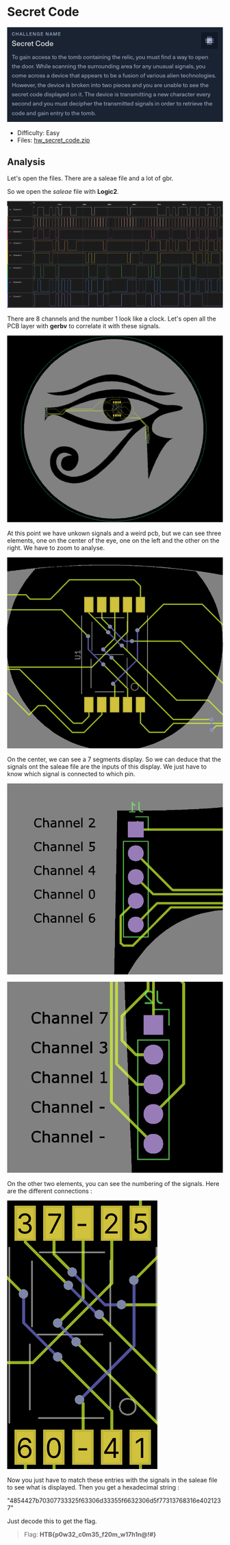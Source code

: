 # Secret Code

![Secret Code](./images/secret-code.png)

- Difficulty: Easy
- Files: [hw_secret_code.zip](./hw_secret_code.zip)

## Analysis

Let's open the files.
There are a saleae file and a lot of gbr.

So we open the *saleae* file with **Logic2**.

![saleae file](./images/secret-code-saleae.png)

There are 8 channels and the number 1 look like a clock.
Let's open all the PCB layer with **gerbv** to correlate it with these signals.

![PCB](./images/secret-code-pcb.png)

At this point we have unkown signals and a weird pcb, but we can see three elements, one on the center of the eye, one on the left and the other on the right. We have to zoom to analyse.

![7 segments display](./images/secret-code-pcb7segments.png)

On the center, we can see a 7 segments display. So we can deduce that the signals ont the saleae file are the inputs of this display. We just have to know which signal is connected to which pin.

![PCB left](./images/secret-code-pcb-left.png)

![PCB right](./images/secret-code-pcb-right.png)

On the other two elements, you can see the numbering of the signals. Here are the different connections :

![pcb signals](./images/secret-code-pcb-signals.png)

Now you just have to match these entries with the signals in the saleae file to see what is displayed. Then you get a hexadecimal string : 

"4854427b70307733325f63306d33355f6632306d5f77313768316e4021237"

Just decode this to get the flag.

> Flag: **HTB{p0w32_c0m35_f20m_w17h1n@!#}**